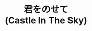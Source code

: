 ---
title: 君をのせて <br> (Castle In The Sky)
artist: Inoue Azumi
site: Soundcloud
source-url: https://soundcloud.com/wony1/15-kimi-wo-nosete-from-castle
source: 90267790
---